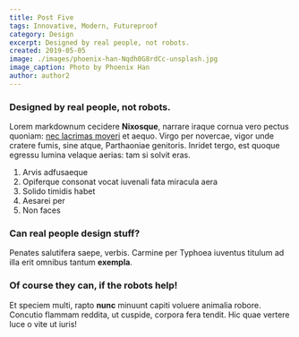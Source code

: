 ```yaml
---
title: Post Five
tags: Innovative, Modern, Futureproof
category: Design
excerpt: Designed by real people, not robots.
created: 2019-05-05
image: ./images/phoenix-han-Nqdh0G8rdCc-unsplash.jpg
image_caption: Photo by Phoenix Han
author: author2
---
```


### Designed by real people, not robots.

Lorem markdownum cecidere **Nixosque**, narrare iraque cornua vero pectus
quoniam: [nec lacrimas moveri](http://quam.io/daturum) et aequo. Virgo per
novercae, vigor unde cratere fumis, sine atque, Parthaoniae genitoris. Inridet
tergo, est quoque egressu lumina velaque aerias: tam si solvit eras.

1. Arvis adfusaeque
2. Opiferque consonat vocat iuvenali fata miracula aera
3. Solido timidis habet
4. Aesarei per
5. Non faces

### Can real people design stuff?

Penates salutifera saepe, verbis. Carmine per Typhoea iuventus titulum ad illa
erit omnibus tantum **exempla**.

### Of course they can, if the robots help!

Et speciem multi, rapto **nunc** minuunt capiti voluere animalia robore.
Concutio flammam reddita, ut cuspide, corpora fera tendit. Hic quae vertere luce
o vite ut iuris!

